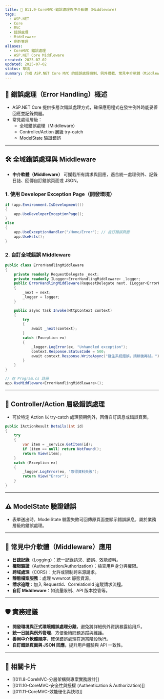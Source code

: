 ```yaml
---
title: 🚨 011.9-CoreMVC-錯誤處理與中介軟體 (Middleware)
tags:
  - ASP.NET
  - Core
  - MVC
  - 錯誤處理
  - Middleware
  - 例外管理
aliases:
  - CoreMVC 錯誤處理
  - ASP.NET Core Middleware
created: 2025-07-02
updated: 2025-07-02
status: 草稿
summary: 介紹 ASP.NET Core MVC 的錯誤處理機制、例外攔截、常見中介軟體（Middleware）設計與實務應用，協助提升系統穩定性與可維護性。
---
```


## 🚨 錯誤處理（Error Handling）概述

- ASP.NET Core 提供多層次錯誤處理方式，確保應用程式在發生例外時能妥善回應並記錄問題。
- 常見處理層級：
  - 全域錯誤處理（Middleware）
  - Controller/Action 層級 try-catch
  - ModelState 驗證錯誤

---
## 🛠️ 全域錯誤處理與 Middleware

- **中介軟體（Middleware）** 可攔截所有請求與回應，適合統一處理例外、記錄日誌、回傳自訂錯誤頁面或 JSON。

### 1. 使用 Developer Exception Page（開發環境）

```csharp
if (app.Environment.IsDevelopment())  
{  
	app.UseDeveloperExceptionPage();  
}  
else  
{  
	app.UseExceptionHandler("/Home/Error"); // 自訂錯誤頁面  
	app.UseHsts();  
}
```

### 2. 自訂全域錯誤 Middleware

```csharp
public class ErrorHandlingMiddleware  
{  
	private readonly RequestDelegate _next;  
	private readonly ILogger<ErrorHandlingMiddleware> _logger;
	public ErrorHandlingMiddleware(RequestDelegate next, ILogger<ErrorHandlingMiddleware> logger)
	{
	    _next = next;
	    _logger = logger;
	}

	public async Task Invoke(HttpContext context)
	{
	    try
	    {
	        await _next(context);
	    }
	    catch (Exception ex)
	    {
	        _logger.LogError(ex, "Unhandled exception");
	        context.Response.StatusCode = 500;
	        await context.Response.WriteAsync("發生系統錯誤，請稍後再試。");
	    }
	}
}

// 在 Program.cs 註冊
app.UseMiddleware<ErrorHandlingMiddleware>();

```

---
## 📝 Controller/Action 層級錯誤處理

- 可於特定 Action 以 try-catch 處理預期例外，回傳自訂訊息或錯誤頁面。

```csharp
public IActionResult Details(int id)  
{  
	try  
	{  
		var item = _service.GetItem(id);  
		if (item == null) return NotFound();  
		return View(item);  
	}  
	catch (Exception ex)  
	{  
		_logger.LogError(ex, "取得資料失敗");  
		return View("Error");  
	}  
}
```

---
## ⚠️ ModelState 驗證錯誤

- 表單送出時，ModelState 驗證失敗可回傳原頁面並顯示錯誤訊息，屬於業務層級的錯誤處理。

---
## 🧩 常見中介軟體（Middleware）應用

- **日誌記錄**（Logging）：統一記錄請求、錯誤、效能資料。
- **權限驗證**（Authentication/Authorization）：檢查用戶身分與權限。
- **跨域處理**（CORS）：允許或限制跨來源請求。
- **靜態檔案服務**：處理 wwwroot 靜態資源。
- **請求追蹤**：加入 RequestId、CorrelationId 追蹤請求流程。
- **自訂 Middleware**：如流量限制、API 版本控管等。

---
## 🛡️ 實務建議

- **開發環境與正式環境錯誤處理分離**，避免將詳細例外資訊暴露給用戶。
- **統一日誌與例外管理**，方便後續問題追蹤與維護。
- **善用中介軟體順序**，確保錯誤處理在適當階段執行。
- **自訂錯誤頁面與 JSON 回應**，提升用戶體驗與 API 一致性。

---

## 🔗 相關卡片

- [[011.8-CoreMVC-分層架構與專案實務設計]]
- [[011.10-CoreMVC-安全性與授權 (Authentication & Authorization)]]
- [[011.11-CoreMVC-效能優化與快取]]
